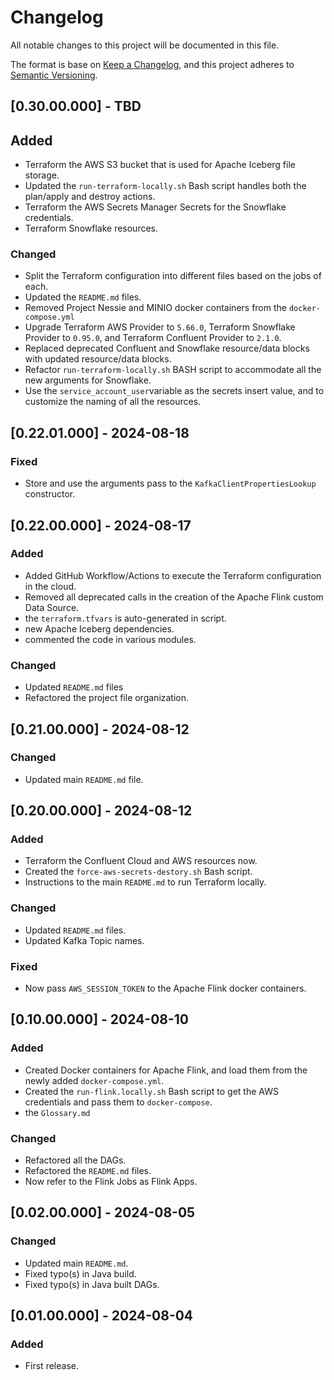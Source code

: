 # Changelog
All notable changes to this project will be documented in this file.

The format is base on [Keep a Changelog](https://keepachangelog.com/en/1.1.0/), and this project adheres to [Semantic Versioning](https://semver.org/spec/v2.0.0.html).

## [0.30.00.000] - TBD
## Added
- Terraform the AWS S3 bucket that is used for Apache Iceberg file storage.
- Updated the `run-terraform-locally.sh` Bash script handles both the plan/apply and destroy actions.
- Terraform the AWS Secrets Manager Secrets for the Snowflake credentials.
- Terraform Snowflake resources.

### Changed
- Split the Terraform configuration into different files based on the jobs of each.
- Updated the `README.md` files.
- Removed Project Nessie and MINIO docker containers from the `docker-compose.yml`
- Upgrade Terraform AWS Provider to `5.66.0`, Terraform Snowflake Provider to `0.95.0`, and Terraform Confluent Provider to `2.1.0`.
- Replaced deprecated Confluent and Snowflake resource/data blocks with updated resource/data blocks.
- Refactor `run-terraform-locally.sh` BASH script to accommodate all the new arguments for Snowflake.
- Use the `service_account_user`variable as the secrets insert value, and to customize the naming of all the resources.

## [0.22.01.000] - 2024-08-18
### Fixed
- Store and use the arguments pass to the `KafkaClientPropertiesLookup` constructor.

## [0.22.00.000] - 2024-08-17
### Added
- Added GitHub Workflow/Actions to execute the Terraform configuration in the cloud.
- Removed all deprecated calls in the creation of the Apache Flink custom Data Source.
- the `terraform.tfvars` is auto-generated in script.
- new Apache Iceberg dependencies.
- commented the code in various modules.

### Changed
- Updated `README.md` files
- Refactored the project file organization.

## [0.21.00.000] - 2024-08-12
### Changed
- Updated main `README.md` file.

## [0.20.00.000] - 2024-08-12
### Added
- Terraform the Confluent Cloud and AWS resources now.
- Created the `force-aws-secrets-destory.sh` Bash script.
- Instructions to the main `README.md` to run Terraform locally.

### Changed
- Updated `README.md` files.
- Updated Kafka Topic names.

### Fixed
- Now pass `AWS_SESSION_TOKEN` to the Apache Flink docker containers.

## [0.10.00.000] - 2024-08-10
### Added
- Created Docker containers for Apache Flink, and load them from the newly added `docker-compose.yml`.
- Created the `run-flink.locally.sh` Bash script to get the AWS credentials and pass them to `docker-compose`.
- the `Glossary.md`

### Changed
- Refactored all the DAGs.
- Refactored the `README.md` files.
- Now refer to the Flink Jobs as Flink Apps.

## [0.02.00.000] - 2024-08-05
### Changed
- Updated main `README.md`.
- Fixed typo(s) in Java build.
- Fixed typo(s) in Java built DAGs.

## [0.01.00.000] - 2024-08-04
### Added
- First release.